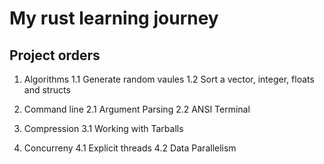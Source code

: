# My rust learning journey


## Project orders

1. Algorithms
    1.1 Generate random vaules
    1.2 Sort a vector, integer, floats and structs

2. Command line
    2.1 Argument Parsing
    2.2 ANSI Terminal

3. Compression
    3.1 Working with Tarballs

4. Concurreny
    4.1 Explicit threads
    4.2 Data Parallelism

